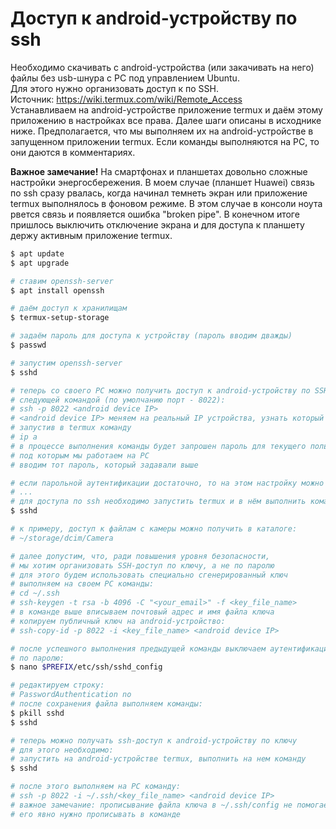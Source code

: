 # Доступ к android-устройству по ssh
Необходимо скачивать с android-устройства (или закачивать на него) файлы без usb-шнура с PC под управлением Ubuntu.  
Для этого нужно организовать доступ к  по SSH.  
Источник: https://wiki.termux.com/wiki/Remote_Access  
Устанавливаем на android-устройстве приложение termux и даём этому приложению в настройках все права.
Далее шаги описаны в исходнике ниже. Предполагается, что мы выполняем их на android-устройстве в запущенном приложении termux.
Если команды выполняются на PC, то они даются в комментариях.

**Важное замечание!**
На смартфонах и планшетах довольно сложные настройки энергосбережения.
В моем случае (планшет Huawei) связь по ssh сразу рвалась, когда
начинал темнеть экран или приложение termux выполнялось в фоновом режиме.
В этом случае в консоли ноута рвется связь и появляется ошибка "broken pipe".
В конечном итоге пришлось выключить отключение экрана и для доступа к планшету держу
активным приложение termux.

```bash
$ apt update
$ apt upgrade

# ставим openssh-server
$ apt install openssh

# даём доступ к хранилищам
$ termux-setup-storage

# задаём пароль для доступа к устройству (пароль вводим дважды)
$ passwd

# запустим openssh-server
$ sshd

# теперь со своего PC можно получить доступ к android-устройству по SSH
# следующей командой (по умолчанию порт - 8022):
# ssh -p 8022 <android device IP>
# <android device IP> меняем на реальный IP устройства, узнать который можно,
# запустив в termux команду 
# ip a
# в процессе выполнения команды будет запрошен пароль для текущего пользователя
# под которым мы работаем на PC
# вводим тот пароль, который задавали выше

# если парольной аутентификации достаточно, то на этом настройку можно закончить
# ...
# для доступа по ssh необходимо запустить termux и в нём выполнить команду
$ sshd

# к примеру, доступ к файлам с камеры можно получить в каталоге:
# ~/storage/dcim/Camera

# далее допустим, что, ради повышения уровня безопасности,
# мы хотим организовать SSH-доступ по ключу, а не по паролю
# для этого будем использовать специально сгенерированный ключ
# выполняем на своем PC команды:
# cd ~/.ssh
# ssh-keygen -t rsa -b 4096 -C "<your_email>" -f <key_file_name>
# в команде выше вписываем почтовый адрес и имя файла ключа
# копируем публичный ключ на android-устройство:
# ssh-copy-id -p 8022 -i <key_file_name> <android device IP>

# после успешного выполнения предыдущей команды выключаем аутентификацию
# по паролю:
$ nano $PREFIX/etc/ssh/sshd_config

# редактируем строку:
# PasswordAuthentication no
# после сохранения файла выполняем команды:
$ pkill sshd
$ sshd

# теперь можно получать ssh-доступ к android-устройству по ключу
# для этого необходимо: 
# запустить на android-устройстве termux, выполнить на нем команду
$ sshd

# после этого выполняем на PC команду:
# ssh -p 8022 -i ~/.ssh/<key_file_name> <android device IP>
# важное замечание: прописывание файла ключа в ~/.ssh/config не помогает,
# его явно нужно прописывать в команде
```